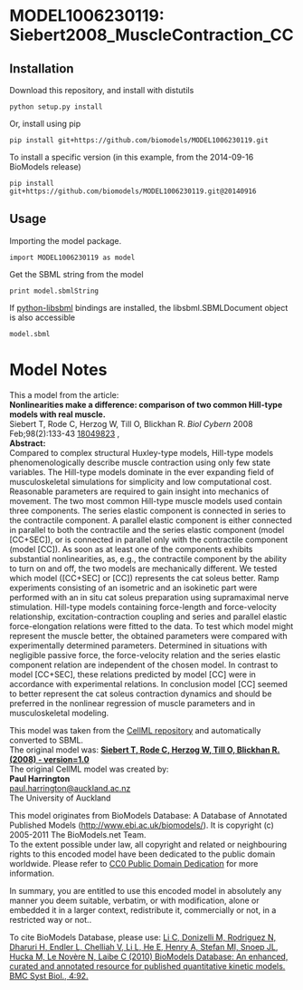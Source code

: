 # MODEL1006230119: Siebert2008_MuscleContraction_CC

## Installation

Download this repository, and install with distutils

`python setup.py install`

Or, install using pip

`pip install git+https://github.com/biomodels/MODEL1006230119.git`

To install a specific version (in this example, from the 2014-09-16 BioModels release)

`pip install git+https://github.com/biomodels/MODEL1006230119.git@20140916`

## Usage

Importing the model package.

`import MODEL1006230119 as model`

Get the SBML string from the model

`print model.sbmlString`

If [python-libsbml](https://pypi.python.org/pypi/python-libsbml) bindings are
installed, the libsbml.SBMLDocument object is also accessible

`model.sbml`


# Model Notes


This a model from the article:  
**Nonlinearities make a difference: comparison of two common Hill-type models with real muscle.**   
Siebert T, Rode C, Herzog W, Till O, Blickhan R. _Biol Cybern_ 2008
Feb;98(2):133-43 [18049823](http://www.ncbi.nlm.nih.gov/pubmed/18049823) ,  
**Abstract:**   
Compared to complex structural Huxley-type models, Hill-type models
phenomenologically describe muscle contraction using only few state variables.
The Hill-type models dominate in the ever expanding field of musculoskeletal
simulations for simplicity and low computational cost. Reasonable parameters
are required to gain insight into mechanics of movement. The two most common
Hill-type muscle models used contain three components. The series elastic
component is connected in series to the contractile component. A parallel
elastic component is either connected in parallel to both the contractile and
the series elastic component (model [CC+SEC]), or is connected in parallel
only with the contractile component (model [CC]). As soon as at least one of
the components exhibits substantial nonlinearities, as, e.g., the contractile
component by the ability to turn on and off, the two models are mechanically
different. We tested which model ([CC+SEC] or [CC]) represents the cat soleus
better. Ramp experiments consisting of an isometric and an isokinetic part
were performed with an in situ cat soleus preparation using supramaximal nerve
stimulation. Hill-type models containing force-length and force-velocity
relationship, excitation-contraction coupling and series and parallel elastic
force-elongation relations were fitted to the data. To test which model might
represent the muscle better, the obtained parameters were compared with
experimentally determined parameters. Determined in situations with negligible
passive force, the force-velocity relation and the series elastic component
relation are independent of the chosen model. In contrast to model [CC+SEC],
these relations predicted by model [CC] were in accordance with experimental
relations. In conclusion model [CC] seemed to better represent the cat soleus
contraction dynamics and should be preferred in the nonlinear regression of
muscle parameters and in musculoskeletal modeling.

This model was taken from the [CellML
repository](http://www.cellml.org/models) and automatically converted to SBML.  
The original model was: [ **Siebert T, Rode C, Herzog W, Till O, Blickhan R.
(2008) - version=1.0**
](http://models.cellml.org/exposure/659660ba4bcde7aceae67cbf4999b18e)  
The original CellML model was created by:  
**Paul Harrington**   
paul.harrington@auckland.ac.nz  
The University of Auckland  

This model originates from BioModels Database: A Database of Annotated
Published Models (http://www.ebi.ac.uk/biomodels/). It is copyright (c)
2005-2011 The BioModels.net Team.  
To the extent possible under law, all copyright and related or neighbouring
rights to this encoded model have been dedicated to the public domain
worldwide. Please refer to [CC0 Public Domain
Dedication](http://creativecommons.org/publicdomain/zero/1.0/) for more
information.

In summary, you are entitled to use this encoded model in absolutely any
manner you deem suitable, verbatim, or with modification, alone or embedded it
in a larger context, redistribute it, commercially or not, in a restricted way
or not..  
  
To cite BioModels Database, please use: [Li C, Donizelli M, Rodriguez N,
Dharuri H, Endler L, Chelliah V, Li L, He E, Henry A, Stefan MI, Snoep JL,
Hucka M, Le Novère N, Laibe C (2010) BioModels Database: An enhanced, curated
and annotated resource for published quantitative kinetic models. BMC Syst
Biol., 4:92.](http://www.ncbi.nlm.nih.gov/pubmed/20587024)


